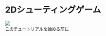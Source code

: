 2Dシューティングゲーム
=====================

[![](http://japan.unity3d.com/developer/document/tutorial/2d-shooting-game/img/top_thumb_intro.jpg)<br>このチュートリアルを始める前に]()
